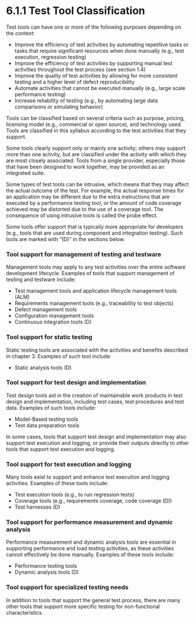 # 6.1.1 Test Tool Classification

Test tools can have one or more of the following purposes depending on the context: 

* Improve the efficiency of test activities by automating repetitive tasks or tasks that require significant resources when done manually \(e.g., test execution, regression testing\) 
* Improve the efficiency of test activities by supporting manual test activities throughout the test process \(see section 1.4\) 
* Improve the quality of test activities by allowing for more consistent testing and a higher level of defect reproducibility 
* Automate activities that cannot be executed manually \(e.g., large scale performance testing\) 
* Increase reliability of testing \(e.g., by automating large data comparisons or simulating behavior\) 

Tools can be classified based on several criteria such as purpose, pricing, licensing model \(e.g., commercial or open source\), and technology used. Tools are classified in this syllabus according to the test activities that they support. 

Some tools clearly support only or mainly one activity; others may support more than one activity, but are classified under the activity with which they are most closely associated. Tools from a single provider, especially those that have been designed to work together, may be provided as an integrated suite. 

Some types of test tools can be intrusive, which means that they may affect the actual outcome of the test. For example, the actual response times for an application may be different due to the extra instructions that are executed by a performance testing tool, or the amount of code coverage achieved may be distorted due to the use of a coverage tool. The consequence of using intrusive tools is called the probe effect. 

Some tools offer support that is typically more appropriate for developers \(e.g., tools that are used during component and integration testing\). Such tools are marked with “\(D\)” in the sections below. 

### Tool support for management of testing and testware 

Management tools may apply to any test activities over the entire software development lifecycle. Examples of tools that support management of testing and testware include: 

* Test management tools and application lifecycle management tools \(ALM\) 
* Requirements management tools \(e.g., traceability to test objects\) 
* Defect management tools
* Configuration management tools 
* Continuous integration tools \(D\) 

### Tool support for static testing 

Static testing tools are associated with the activities and benefits described in chapter 3. Examples of such tool include: 

* Static analysis tools \(D\) 

### Tool support for test design and implementation 

Test design tools aid in the creation of maintainable work products in test design and implementation, including test cases, test procedures and test data. Examples of such tools include: 

* Model-Based testing tools 
* Test data preparation tools 

In some cases, tools that support test design and implementation may also support test execution and logging, or provide their outputs directly to other tools that support test execution and logging. 

### Tool support for test execution and logging 

Many tools exist to support and enhance test execution and logging activities. Examples of these tools include: 

* Test execution tools \(e.g., to run regression tests\) 
* Coverage tools \(e.g., requirements coverage, code coverage \(D\)\) 
* Test harnesses \(D\) 

### Tool support for performance measurement and dynamic analysis 

Performance measurement and dynamic analysis tools are essential in supporting performance and load testing activities, as these activities cannot effectively be done manually. Examples of these tools include: 

* Performance testing tools 
* Dynamic analysis tools \(D\) 

### Tool support for specialized testing needs 

In addition to tools that support the general test process, there are many other tools that support more specific testing for non-functional characteristics.

